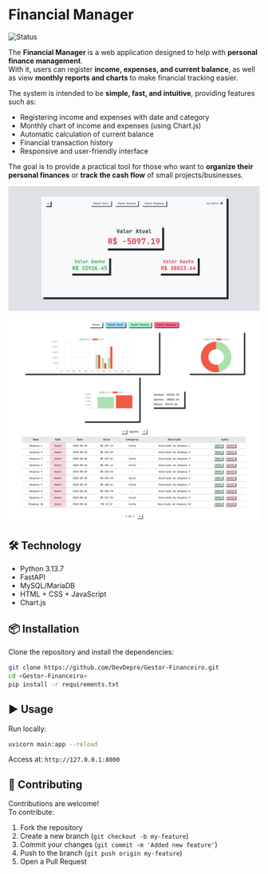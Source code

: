 # Financial Manager

![Status](https://img.shields.io/badge/status-in%20development-yellow)

The **Financial Manager** is a web application designed to help with **personal finance management**.  
With it, users can register **income, expenses, and current balance**, as well as view **monthly reports and charts** to make financial tracking easier.

The system is intended to be **simple, fast, and intuitive**, providing features such as:

-   Registering income and expenses with date and category
-   Monthly chart of income and expenses (using Chart.js)
-   Automatic calculation of current balance
-   Financial transaction history
-   Responsive and user-friendly interface

The goal is to provide a practical tool for those who want to **organize their personal finances** or **track the cash flow** of small projects/businesses.

![InitialPage](docs/img/img01.png)

![MainDashboard](docs/img/img02.png)

## 🛠️ Technology

-   Python 3.13.7
-   FastAPI
-   MySQL/MariaDB
-   HTML + CSS + JavaScript
-   Chart.js

## 📦 Installation

Clone the repository and install the dependencies:

```bash
git clone https://github.com/DevDepre/Gestor-Financeiro.git
cd <Gestor-Financeiro>
pip install -r requirements.txt
```

## ▶️ Usage

Run locally:

```bash
uvicorn main:app --reload
```

Access at: `http://127.0.0.1:8000`

## 🤝 Contributing

Contributions are welcome!  
To contribute:

1. Fork the repository
2. Create a new branch (`git checkout -b my-feature`)
3. Commit your changes (`git commit -m 'Added new feature'`)
4. Push to the branch (`git push origin my-feature`)
5. Open a Pull Request
